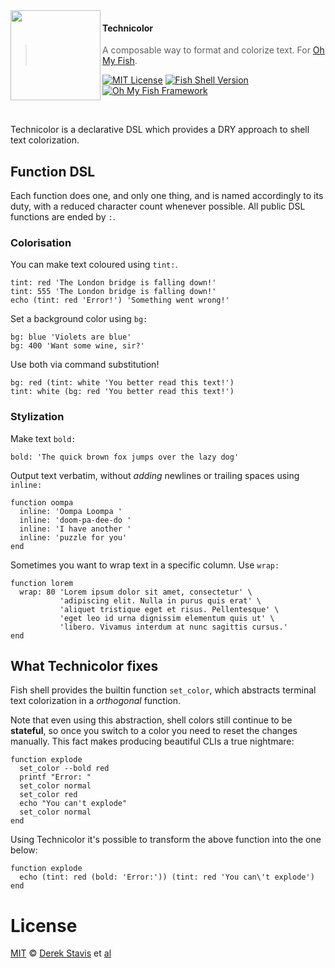 <img src="https://dl.dropboxusercontent.com/u/56336/omf/omf-logo-optimised.svg" align="left" width="144px" height="144px"/>

#### Technicolor
> A composable way to format and colorize text. For [Oh My Fish][omf-link].

[![MIT License](https://img.shields.io/badge/license-MIT-007EC7.svg?style=flat-square)](/LICENSE)
[![Fish Shell Version](https://img.shields.io/badge/fish-v2.2.0-007EC7.svg?style=flat-square)](http://fishshell.com)
[![Oh My Fish Framework](https://img.shields.io/badge/Oh%20My%20Fish-Framework-007EC7.svg?style=flat-square)](https://www.github.com/oh-my-fish/oh-my-fish)

<br/>

Technicolor is a declarative DSL which provides a DRY approach to shell text colorization.

## Function DSL

Each function does one, and only one thing, and is named accordingly to its duty, with a reduced character count whenever possible. All public DSL functions are ended by `:`.

### Colorisation

You can make text coloured using `tint:`.

```fish
tint: red 'The London bridge is falling down!'
tint: 555 'The London bridge is falling down!'
echo (tint: red 'Error!') 'Something went wrong!'
```

Set a background color using `bg:`

```fish
bg: blue 'Violets are blue'
bg: 400 'Want some wine, sir?'
```

Use both via command substitution!

```fish
bg: red (tint: white 'You better read this text!')
tint: white (bg: red 'You better read this text!')
```

### Stylization

Make text `bold:`

```fish
bold: 'The quick brown fox jumps over the lazy dog'
```

Output text verbatim, without _adding_ newlines or trailing spaces using `inline:`

```fish
function oompa
  inline: 'Oompa Loompa '
  inline: 'doom-pa-dee-do '
  inline: 'I have another '
  inline: 'puzzle for you'
end
```

Sometimes you want to wrap text in a specific column. Use `wrap:`

```fish
function lorem
  wrap: 80 'Lorem ipsum dolor sit amet, consectetur' \
           'adipiscing elit. Nulla in purus quis erat' \
           'aliquet tristique eget et risus. Pellentesque' \
           'eget leo id urna dignissim elementum quis ut' \
           'libero. Vivamus interdum at nunc sagittis cursus.'
end
```

## What Technicolor fixes

Fish shell provides the builtin function `set_color`, which abstracts terminal text colorization in a _orthogonal_ function.

Note that even using this abstraction, shell colors still continue to be __stateful__, so once you switch to a color you need to reset the changes manually. This fact makes producing beautiful CLIs a true nightmare:

```fish
function explode
  set_color --bold red
  printf "Error: "
  set_color normal
  set_color red
  echo "You can't explode"
  set_color normal
end
```

Using Technicolor it's possible to transform the above function into the one below:

```fish
function explode
  echo (tint: red (bold: 'Error:')) (tint: red 'You can\'t explode')
end
```

# License

[MIT][mit] © [Derek Stavis][author] et [al][contributors]


[mit]:            http://opensource.org/licenses/MIT
[author]:         http://github.com/derekstavis
[contributors]:   https://github.com/derekstavis/plugin-technicolor/graphs/contributors
[omf-link]:       https://www.github.com/oh-my-fish/oh-my-fish

[license-badge]:  https://img.shields.io/badge/license-MIT-007EC7.svg?style=flat-square
[travis-badge]:   http://img.shields.io/travis/derekstavis/technicolor.svg?style=flat-square
[travis-link]:    https://travis-ci.org/derekstavis/technicolor
